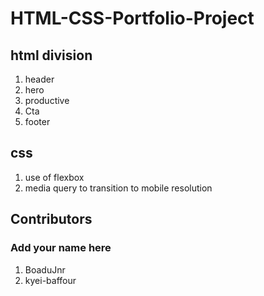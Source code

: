 # HTML-CSS-Portfolio-Project

## html division
1. header
2. hero
3. productive
4. Cta
5. footer

## css
1. use of flexbox 
2. media query to transition to mobile resolution

## Contributors
### Add your name here
1. BoaduJnr
2. kyei-baffour
